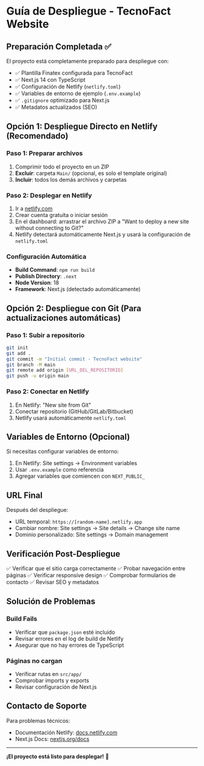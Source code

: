 # Guía de Despliegue - TecnoFact Website

## Preparación Completada ✅

El proyecto está completamente preparado para despliegue con:
- ✅ Plantilla Finatex configurada para TecnoFact
- ✅ Next.js 14 con TypeScript
- ✅ Configuración de Netlify (`netlify.toml`)
- ✅ Variables de entorno de ejemplo (`.env.example`)
- ✅ `.gitignore` optimizado para Next.js
- ✅ Metadatos actualizados (SEO)

## Opción 1: Despliegue Directo en Netlify (Recomendado)

### Paso 1: Preparar archivos
1. Comprimir todo el proyecto en un ZIP
2. **Excluir**: carpeta `Main/` (opcional, es solo el template original)
3. **Incluir**: todos los demás archivos y carpetas

### Paso 2: Desplegar en Netlify
1. Ir a [netlify.com](https://netlify.com)
2. Crear cuenta gratuita o iniciar sesión
3. En el dashboard: arrastrar el archivo ZIP a "Want to deploy a new site without connecting to Git?"
4. Netlify detectará automáticamente Next.js y usará la configuración de `netlify.toml`

### Configuración Automática
- **Build Command**: `npm run build`
- **Publish Directory**: `.next`
- **Node Version**: 18
- **Framework**: Next.js (detectado automáticamente)

## Opción 2: Despliegue con Git (Para actualizaciones automáticas)

### Paso 1: Subir a repositorio
```bash
git init
git add .
git commit -m "Initial commit - TecnoFact website"
git branch -M main
git remote add origin [URL_DEL_REPOSITORIO]
git push -u origin main
```

### Paso 2: Conectar en Netlify
1. En Netlify: "New site from Git"
2. Conectar repositorio (GitHub/GitLab/Bitbucket)
3. Netlify usará automáticamente `netlify.toml`

## Variables de Entorno (Opcional)

Si necesitas configurar variables de entorno:
1. En Netlify: Site settings → Environment variables
2. Usar `.env.example` como referencia
3. Agregar variables que comiencen con `NEXT_PUBLIC_`

## URL Final

Después del despliegue:
- URL temporal: `https://[random-name].netlify.app`
- Cambiar nombre: Site settings → Site details → Change site name
- Dominio personalizado: Site settings → Domain management

## Verificación Post-Despliegue

✅ Verificar que el sitio carga correctamente
✅ Probar navegación entre páginas
✅ Verificar responsive design
✅ Comprobar formularios de contacto
✅ Revisar SEO y metadatos

## Solución de Problemas

### Build Fails
- Verificar que `package.json` esté incluido
- Revisar errores en el log de build de Netlify
- Asegurar que no hay errores de TypeScript

### Páginas no cargan
- Verificar rutas en `src/app/`
- Comprobar imports y exports
- Revisar configuración de Next.js

## Contacto de Soporte

Para problemas técnicos:
- Documentación Netlify: [docs.netlify.com](https://docs.netlify.com)
- Next.js Docs: [nextjs.org/docs](https://nextjs.org/docs)

---

**¡El proyecto está listo para desplegar!** 🚀
